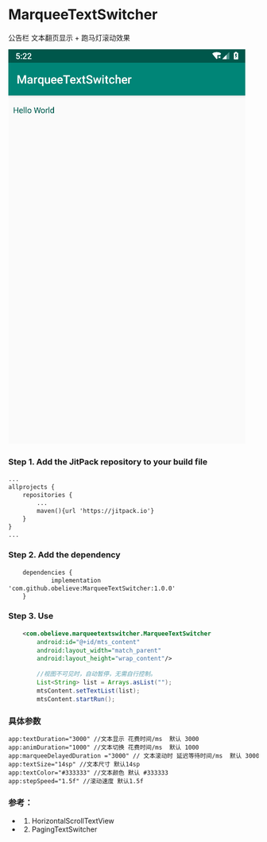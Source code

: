 # MarqueeTextSwitcher
公告栏 文本翻页显示 + 跑马灯滚动效果

![image](https://github.com/obelieve/MarqueeTextSwitcher/blob/master/screenshots/pic.gif)


### Step 1. Add the JitPack repository to your build file
```
...
allprojects {
    repositories {
        ...
        maven(){url 'https://jitpack.io'}
    }
}
...
```
### Step 2. Add the dependency
```
	dependencies {
	        implementation 'com.github.obelieve:MarqueeTextSwitcher:1.0.0'
	}
```

### Step 3. Use
```xml
    <com.obelieve.marqueetextswitcher.MarqueeTextSwitcher
        android:id="@+id/mts_content"
        android:layout_width="match_parent"
        android:layout_height="wrap_content"/>
```
```java
        //视图不可见时，自动暂停，无需自行控制。
        List<String> list = Arrays.asList("");
        mtsContent.setTextList(list);
        mtsContent.startRun();
```
### 具体参数
```xml
app:textDuration="3000" //文本显示 花费时间/ms  默认 3000
app:animDuration="1000" //文本切换 花费时间/ms  默认 1000
app:marqueeDelayedDuration ="3000" // 文本滚动时 延迟等待时间/ms  默认 3000
app:textSize="14sp" //文本尺寸 默认14sp
app:textColor="#333333" //文本颜色 默认 #333333
app:stepSpeed="1.5f" //滚动速度 默认1.5f
```

### 参考：
- 1. HorizontalScrollTextView
- 2. PagingTextSwitcher